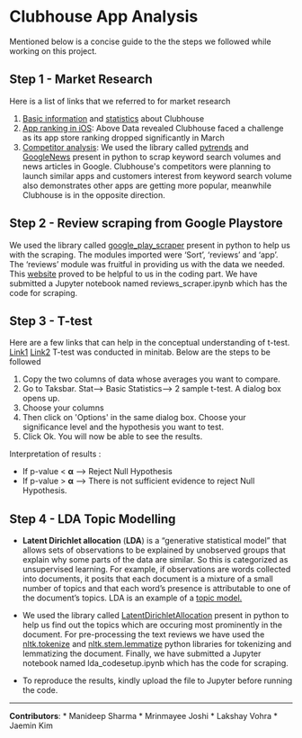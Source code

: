 
# Clubhouse App Analysis

Mentioned below is a concise guide to the the steps we followed while working on this project.

## Step 1 - Market Research

Here is a list of links that we referred to for market research

1.  [Basic information](https://www.thinkimpact.com/clubhouse-statistics/)  and  [statistics](https://www.thinkimpact.com/clubhouse-statistics/2)  about Clubhouse
2.  [App ranking in iOS](https://app.sensortower.com/ios/US/alpha-exploration-co/app/clubhouse/1503133294/category-rankings?category=0&start_date=2014-01-01&end_date=2021-12-05&countries=US&chart_type=free&device=iphone&hourly=false&selected_tab=charts&date=2021-09-07&summary_chart_type=topfreeapplications): Above Data revealed Clubhouse faced a challenge as its app store ranking dropped significantly in March
3.  [Competitor analysis](https://trends.google.com/): We used the library called [pytrends](https://pypi.org/project/pytrends/) and [GoogleNews](https://pypi.org/project/GoogleNews/) present in python to scrap keyword search volumes and news articles in Google. Clubhouse's competitors were planning to launch similar apps and customers interest from keyword search volume also demonstrates other apps are getting more popular, meanwhile Clubhouse is in the opposite direction.

## Step 2 - Review scraping from Google Playstore

We used the library called  [google_play_scraper](https://pypi.org/project/google-play-scraper/)  present in python to help us with the scraping. The modules imported were ‘Sort’, ‘reviews’ and ‘app’. The ‘reviews’ module was fruitful in providing us with the data we needed. This  [website](https://python.plainenglish.io/scraping-storing-google-play-app-reviews-with-python-5640c933c476)  proved to be helpful to us in the coding part. We have submitted a Jupyter notebook named reviews_scraper.ipynb which has the code for scraping.

## Step 3 - T-test

Here are a few links that can help in the conceptual understanding of t-test.  [Link1](https://www.investopedia.com/terms/t/t-test.asp)  [Link2](https://www.jmp.com/en_us/statistics-knowledge-portal/t-test/two-sample-t-test.html)  T-test was conducted in minitab. Below are the steps to be followed

1.  Copy the two columns of data whose averages you want to compare.
2.  Go to Taksbar. Stat--> Basic Statistics--> 2 sample t-test. A dialog box opens up.
3.  Choose your columns
4.  Then click on 'Options' in the same dialog box. Choose your significance level and the hypothesis you want to test.
5.  Click Ok. You will now be able to see the results.

Interpretation of results :

-   If p-value <  **α**  --> Reject Null Hypothesis
-   If p-value >  **α**  --> There is not sufficient evidence to reject Null Hypothesis.


## Step 4 - LDA Topic Modelling

-   **Latent Dirichlet allocation** (**LDA**) is a “generative statistical model” that allows sets of observations to be explained by unobserved groups that explain why some parts of the data are similar. So this is categorized as unsupervised learning. For example, if observations are words collected into documents, it posits that each document is a mixture of a small number of topics and that each word’s presence is attributable to one of the document’s topics. LDA is an example of a [topic model.](https://en.wikipedia.org/wiki/Topic_model)
    
-  We used the library called [LatentDirichletAllocation](https://scikit-learn.org/stable/modules/generated/sklearn.decomposition.LatentDirichletAllocation.html) present in python to help us find out the topics which are occuring most prominently in the document. For pre-processing the text reviews we have used the [nltk.tokenize](https://scikit-learn.org/stable/modules/generated/sklearn.decomposition.LatentDirichletAllocation.html) and [nltk.stem.lemmatize](https://www.nltk.org/_modules/nltk/stem/wordnet.htmllibraries ) python libraries for tokenizing and lemmatizing the document. Finally, we have submitted a Jupyter notebook named lda_codesetup.ipynb which has the code for scraping.
   
- To reproduce the results, kindly upload the file to Jupyter before running the code.
----------

**Contributors**: * Manideep Sharma * Mrinmayee Joshi * Lakshay Vohra * Jaemin Kim

